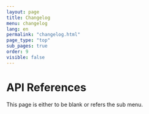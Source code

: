 ```yaml
---
layout: page
title: Changelog
menu: changelog
lang: en
permalink: "changelog.html"
page_type: "top"
sub_pages: true
order: 9
visible: false
---
```


# API References

This page is either to be blank or refers the sub menu.
